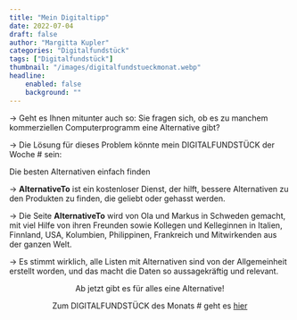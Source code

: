 ```yaml
---
title: "Mein Digitaltipp"
date: 2022-07-04
draft: false
author: "Margitta Kupler"
categories: "Digitalfundstück"
tags: ["Digitalfundstück"]
thumbnail: "/images/digitalfundstueckmonat.webp"
headline: 
    enabled: false
    background: ""
---
```


→ Geht es Ihnen mitunter auch so: Sie fragen sich, ob es zu manchem kommerziellen Computerprogramm eine Alternative gibt?

→ Die Lösung für dieses Problem könnte mein DIGITALFUNDSTÜCK der Woche # sein:

<!--more-->

Die besten Alternativen einfach finden

<!-- TODO: BILD EINFÜGEN 2022-07-04_alternate-to.webp -->

→ **AlternativeTo** ist ein kostenloser Dienst, der hilft, bessere Alternativen zu den Produkten zu finden, die geliebt oder gehasst werden.

→ Die Seite **AlternativeTo** wird von Ola und Markus in Schweden gemacht, mit viel Hilfe von ihren Freunden sowie Kollegen und Kelleginnen in Italien, Finnland, USA, Kolumbien, Philippinen, Frankreich und Mitwirkenden aus der ganzen Welt.

→ Es stimmt wirklich, alle Listen mit Alternativen sind von der Allgemeinheit erstellt worden, und das macht die Daten so aussagekräftig und relevant.


<p style="text-align: center;">
Ab jetzt gibt es für alles eine Alternative!
</p>

<p style="text-align: center;">
  Zum DIGITALFUNDSTÜCK des Monats # geht es
  <a href="https://alternativeto.net/" style="display: inline-block;">hier</a>
</p>